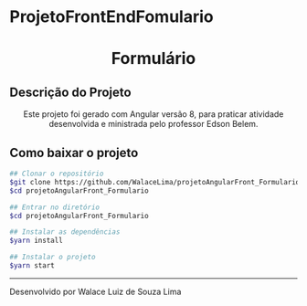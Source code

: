 # ProjetoFrontEndFomulario

<h1 align="center">Formulário</h1>

## Descrição do Projeto

<p align="center">Este projeto foi gerado com Angular versão 8, para praticar atividade desenvolvida e ministrada pelo professor Edson Belem.</p>

## Como baixar o projeto

```bash
## Clonar o repositório
$git clone https://github.com/WalaceLima/projetoAngularFront_Formulario
$cd projetoAngularFront_Formulario

## Entrar no diretório
$cd projetoAngularFront_Formulario

## Instalar as dependências
$yarn install

## Instalar o projeto
$yarn start
```

---

Desenvolvido por Walace Luiz de Souza Lima
